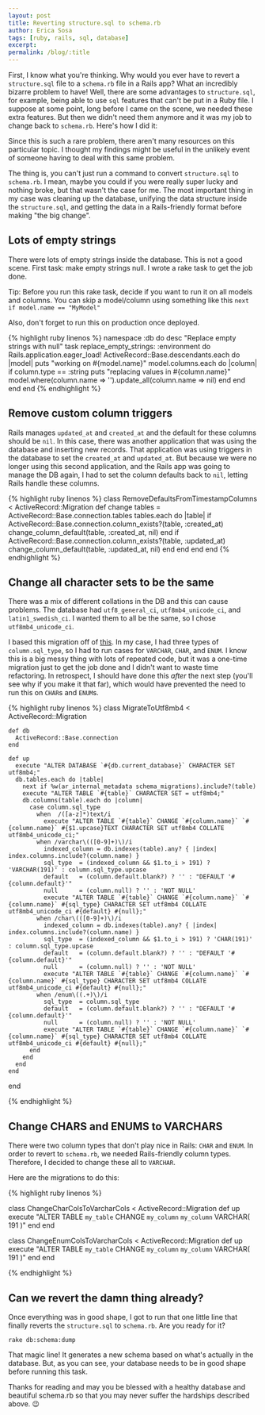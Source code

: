 ```yaml
---
layout: post
title: Reverting structure.sql to schema.rb
author: Erica Sosa
tags: [ruby, rails, sql, database]
excerpt:
permalink: /blog/:title
---
```


First, I know what you're thinking. Why would you ever have to revert a `structure.sql` file to a `schema.rb` file in a Rails app? What an incredibly bizarre problem to have! Well, there are some advantages to `structure.sql`, for example, being able to use `sql` features that can't be put in a Ruby file. I suppose at some point, long before I came on the scene, we needed these extra features. But then we didn't need them anymore and it was my job to change back to `schema.rb`. Here's how I did it:

Since this is such a rare problem, there aren't many resources on this particular topic. I thought my findings might be useful in the unlikely event of someone having to deal with this same problem.

The thing is, you can't just run a command to convert `structure.sql` to `schema.rb`. I mean, maybe you could if you were really super lucky and nothing broke, but that wasn't the case for me. The most important thing in my case was cleaning up the database, unifying the data structure inside the `structure.sql`, and getting the data in a Rails-friendly format before making "the big change".

## Lots of empty strings

There were lots of empty strings inside the database. This is not a good scene. First task: make empty strings null. I wrote a rake task to get the job done.

Tip: Before you run this rake task, decide if you want to run it on all models and columns. You can skip a model/column using something like this `next if model.name == "MyModel"`

Also, don't forget to run this on production once deployed.

{% highlight ruby linenos %}
namespace :db do
  desc "Replace empty strings with null"
  task replace_empty_strings: :environment do
    Rails.application.eager_load!
    ActiveRecord::Base.descendants.each do |model|
      puts "working on #{model.name}"
      model.columns.each do |column|
        if column.type == :string
          puts "replacing values in #{column.name}"
          model.where(column.name => '').update_all(column.name => nil)
        end
      end
    end
  end
{% endhighlight %}

## Remove custom column triggers

Rails manages `updated_at` and `created_at` and the default for these columns should be `nil`. In this case, there was another application that was using the database and inserting new records. That application was using triggers in the database to set the `created_at` and `updated_at`. But because we were no longer using this second application, and the Rails app was going to manage the DB again, I had to set the column defaults back to `nil`, letting Rails handle these columns.

{% highlight ruby linenos %}
  class RemoveDefaultsFromTimestampColumns < ActiveRecord::Migration
    def change
      tables = ActiveRecord::Base.connection.tables
      tables.each do |table|
        if ActiveRecord::Base.connection.column_exists?(table, :created_at)
          change_column_default(table, :created_at, nil)
        end
        if ActiveRecord::Base.connection.column_exists?(table, :updated_at)
          change_column_default(table, :updated_at, nil)
        end
      end
    end
  end
{% endhighlight %}

## Change all character sets to be the same

There was a mix of different collations in the DB and this can cause problems. The database had `utf8_general_ci`, `utf8mb4_unicode_ci`, and `latin1_swedish_ci`. I wanted them to all be the same, so I chose `utf8mb4_unicode_ci`.

I based this migration off of [this](https://gist.github.com/tjh/1711329). In my case, I had three types of `column.sql_type`, so I had to run cases for `VARCHAR`, `CHAR`, and `ENUM`. I know this is a big messy thing with lots of repeated code, but it was a one-time migration just to get the job done and I didn't want to waste time refactoring. In retrospect, I should have done this *after* the next step (you'll see why if you make it that far), which would have prevented the need to run this on `CHAR`s and `ENUM`s.

{% highlight ruby linenos %}
  class MigrateToUtf8mb4 < ActiveRecord::Migration

    def db
      ActiveRecord::Base.connection
    end

    def up
      execute "ALTER DATABASE `#{db.current_database}` CHARACTER SET utf8mb4;"
      db.tables.each do |table|
        next if %w(ar_internal_metadata schema_migrations).include?(table)
        execute "ALTER TABLE `#{table}` CHARACTER SET = utf8mb4;"
        db.columns(table).each do |column|
          case column.sql_type
            when  /([a-z]*)text/i
              execute "ALTER TABLE `#{table}` CHANGE `#{column.name}` `#{column.name}` #{$1.upcase}TEXT CHARACTER SET utf8mb4 COLLATE utf8mb4_unicode_ci;"
            when /varchar\(([0-9]+)\)/i
              indexed_column = db.indexes(table).any? { |index| index.columns.include?(column.name) }
              sql_type  = (indexed_column && $1.to_i > 191) ? 'VARCHAR(191)' : column.sql_type.upcase
              default   = (column.default.blank?) ? '' : "DEFAULT '#{column.default}'"
              null      = (column.null) ? '' : 'NOT NULL'
              execute "ALTER TABLE `#{table}` CHANGE `#{column.name}` `#{column.name}` #{sql_type} CHARACTER SET utf8mb4 COLLATE utf8mb4_unicode_ci #{default} #{null};"
            when /char\(([0-9]+)\)/i
              indexed_column = db.indexes(table).any? { |index| index.columns.include?(column.name) }
              sql_type  = (indexed_column && $1.to_i > 191) ? 'CHAR(191)' : column.sql_type.upcase
              default   = (column.default.blank?) ? '' : "DEFAULT '#{column.default}'"
              null      = (column.null) ? '' : 'NOT NULL'
              execute "ALTER TABLE `#{table}` CHANGE `#{column.name}` `#{column.name}` #{sql_type} CHARACTER SET utf8mb4 COLLATE utf8mb4_unicode_ci #{default} #{null};"
            when /enum\((.+)\)/i
              sql_type  = column.sql_type
              default   = (column.default.blank?) ? '' : "DEFAULT '#{column.default}'"
              null      = (column.null) ? '' : 'NOT NULL'
              execute "ALTER TABLE `#{table}` CHANGE `#{column.name}` `#{column.name}` #{sql_type} CHARACTER SET utf8mb4 COLLATE utf8mb4_unicode_ci #{default} #{null};"
          end
        end
      end
    end
  end

{% endhighlight %}

## Change CHARS and ENUMS to VARCHARS

There were two column types that don't play nice in Rails: `CHAR` and `ENUM`. In order to revert to `schema.rb`, we needed Rails-friendly column types. Therefore, I decided to change these all to `VARCHAR`.

Here are the migrations to do this:

{% highlight ruby linenos %}

class ChangeCharColsToVarcharCols < ActiveRecord::Migration
  def up
    execute "ALTER TABLE `my_table` CHANGE `my_column` `my_column` VARCHAR( 191 )"
  end
end

class ChangeEnumColsToVarcharCols < ActiveRecord::Migration
  def up
    execute "ALTER TABLE `my_table` CHANGE `my_column` `my_column` VARCHAR( 191 )"
  end
end

{% endhighlight %}

## Can we revert the damn thing already?

Once everything was in good shape, I got to run that one little line that finally reverts the `structure.sql` to `schema.rb`. Are you ready for it?

`rake db:schema:dump`

That magic line! It generates a new schema based on what's actually in the database. But, as you can see, your database needs to be in good shape before running this task.

Thanks for reading and may you be blessed with a healthy database and beautiful schema.rb so that you may never suffer the hardships described above. :wink:


